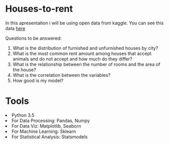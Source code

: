 # Houses-to-rent
 In this apresentation i will be using open data from kaggle. You can see this data <a href='https://www.kaggle.com/rubenssjr/brasilian-houses-to-rent'>here</a>
 
 Questions to be answered:

1. What is the distribution of furnished and unfurnished houses by city? <br>
2. What is the most common rent amount among houses that accept
animals and do not accept and how much do they differ? <br>
3. What is the relationship between the number of rooms and the area of the house? <br>
4. What is the correlation between the variables? <br>
5. How good is my model? <br>

# Tools

<li>Python 3.5</li>
<li>For Data Processing: Pandas, Numpy</li>
<li>For Data Viz: Matplotlib, Seaborn</li>
<li>For Machine Learning: Sklearn</li>
<li>For Statistical Analysis: Statsmodels</li>

